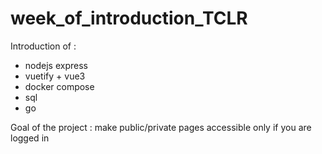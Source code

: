 # week_of_introduction_TCLR

Introduction of :
- nodejs express
- vuetify + vue3
- docker compose
- sql
- go

Goal of the project : make public/private pages accessible only if you are logged in
